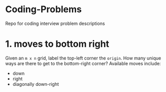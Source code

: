 # Coding-Problems
Repo for coding interview problem descriptions


# 1. moves to bottom right

Given an `m x n` grid, label the top-left corner the `origin`. How many unique ways are there to get to the bottom-right corner? Available moves include:

* down
* right
* diagonally down-right
